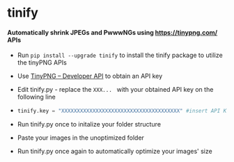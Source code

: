 # tinify

#### Automatically shrink JPEGs and PwwwNGs using https://tinypng.com/ APIs

- Run `pip install --upgrade tinify` to install the tinify package to utilize the tinyPNG APIs

- Use [TinyPNG – Developer API](https://tinypng.com/developers) to obtain an API key

- Edit tinify.py - replace the `XXX... `  with your obtained API key on the following line

- ```python
  tinify.key = "XXXXXXXXXXXXXXXXXXXXXXXXXXXXXXXXXXXXXX" #insert API KEY HERE 
  ```

- Run tinify.py once to initalize your folder structure

- Paste your images in the unoptimized folder

- Run tinify.py once again to automatically optimize your images' size
